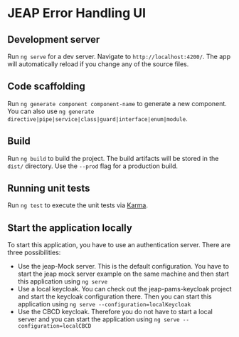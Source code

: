 # JEAP Error Handling UI

## Development server

Run `ng serve` for a dev server. Navigate to `http://localhost:4200/`. The app will automatically reload if you change any of the source files.

## Code scaffolding

Run `ng generate component component-name` to generate a new component. You can also use `ng generate directive|pipe|service|class|guard|interface|enum|module`.

## Build

Run `ng build` to build the project. The build artifacts will be stored in the `dist/` directory. Use the `--prod` flag for a production build.

## Running unit tests

Run `ng test` to execute the unit tests via [Karma](https://karma-runner.github.io).

## Start the application locally
To start this application, you have to use an authentication server. There are three possibilities:
* Use the jeap-Mock server. This is the default configuration. You have to start the jeap mock server example on the same machine and then start this application using `ng serve`
* Use a local keycloak. You can check out the jeap-pams-keycloak project and start the keycloak configuration there. Then you can start this application using `ng serve --configuration=localKeycloak`
* Use the CBCD keycloak. Therefore you do not have to start a local server and you can start the application using  `ng serve --configuration=localCBCD`

